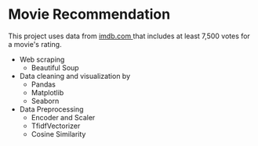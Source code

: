 # Movie Recommendation
 
This project uses data from [imdb.com ](https://www.imdb.com/search/title/?title_type=feature&num_votes=7500,&languages=en&sort=user_rating) that includes at least 7,500 votes for a movie's rating.

- Web scraping 
  - Beautiful Soup 
- Data cleaning and visualization by 
  - Pandas
  - Matplotlib
  - Seaborn
- Data Preprocessing
  - Encoder and Scaler
  - TfidfVectorizer
  - Cosine Similarity

